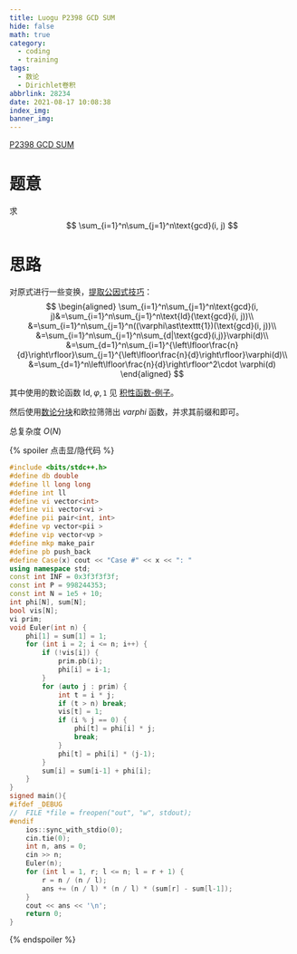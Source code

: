 ```yaml
---
title: Luogu P2398 GCD SUM
hide: false
math: true
category:
  - coding
  - training
tags:
  - 数论
  - Dirichlet卷积
abbrlink: 28234
date: 2021-08-17 10:08:38
index_img:
banner_img:
---
```


[P2398 GCD SUM](https://www.luogu.com.cn/problem/P2398)

# 题意

求 
$$
\sum_{i=1}^n\sum_{j=1}^n\text{gcd}(i, j)
$$

# 思路

对原式进行一些变换，[提取公因式技巧](/posts/61065/#提取公因式)：
$$
\begin{aligned}
\sum_{i=1}^n\sum_{j=1}^n\text{gcd}(i, j)&=\sum_{i=1}^n\sum_{j=1}^n\text{Id}(\text{gcd}(i, j))\\
&=\sum_{i=1}^n\sum_{j=1}^n((\varphi\ast\texttt{1})(\text{gcd}(i, j))\\
&=\sum_{i=1}^n\sum_{j=1}^n\sum_{d|\text{gcd}(i,j)}\varphi(d)\\
&=\sum_{d=1}^n\sum_{i=1}^{\left\lfloor\frac{n}{d}\right\rfloor}\sum_{j=1}^{\left\lfloor\frac{n}{d}\right\rfloor}\varphi(d)\\
&=\sum_{d=1}^n\left\lfloor\frac{n}{d}\right\rfloor^2\cdot \varphi(d)
\end{aligned}
$$

其中使用的数论函数 $\text{Id}, \varphi, \texttt{1}$ 见 [积性函数-例子](/posts/61065/#例子)。

然后使用[数论分块](/posts/61065/#数论分块)和欧拉筛筛出 $varphi$ 函数，并求其前缀和即可。

总复杂度 $O(N)$

{% spoiler 点击显/隐代码 %}
```c++
#include <bits/stdc++.h>
#define db double
#define ll long long
#define int ll
#define vi vector<int>
#define vii vector<vi >
#define pii pair<int, int>
#define vp vector<pii >
#define vip vector<vp >
#define mkp make_pair
#define pb push_back
#define Case(x) cout << "Case #" << x << ": "
using namespace std;
const int INF = 0x3f3f3f3f;
const int P = 998244353;
const int N = 1e5 + 10;
int phi[N], sum[N];
bool vis[N];
vi prim;
void Euler(int n) {
	phi[1] = sum[1] = 1;
	for (int i = 2; i <= n; i++) {
		if (!vis[i]) {
			prim.pb(i);
			phi[i] = i-1;
		}
		for (auto j : prim) {
			int t = i * j;
			if (t > n) break;
			vis[t] = 1;
			if (i % j == 0) {
				phi[t] = phi[i] * j;
				break;
			}
			phi[t] = phi[i] * (j-1);
		}
		sum[i] = sum[i-1] + phi[i];
	}
}
signed main(){
#ifdef _DEBUG
//	FILE *file = freopen("out", "w", stdout);
#endif
	ios::sync_with_stdio(0);
	cin.tie(0);
	int n, ans = 0;
	cin >> n;
	Euler(n);
	for (int l = 1, r; l <= n; l = r + 1) {
		r = n / (n / l);
		ans += (n / l) * (n / l) * (sum[r] - sum[l-1]);
	}
	cout << ans << '\n';
	return 0;
}
```
{% endspoiler %}
